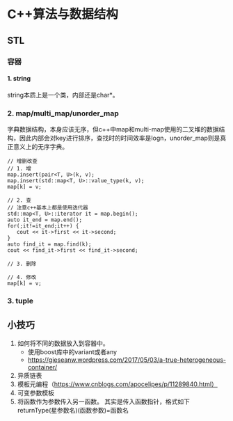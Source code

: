 # C++算法与数据结构

## STL

### 容器

#### 1. string

string本质上是一个类，内部还是char*。

### 2. map/multi_map/unorder_map

字典数据结构，本身应该无序，但c++中map和multi-map使用的二叉堆的数据结构，因此内部会对key进行排序，查找时的时间效率是logn，unorder_map则是真正意义上的无序字典。

```
// 增删改查
// 1. 增
map.insert(pair<T, U>(k, v);
map.insert(std::map<T, U>::value_type(k, v);
map[k] = v;

// 2. 查
// 注意c++基本上都是使用迭代器
std::map<T, U>::iterator it = map.begin();
auto it_end = map.end();
for(;it!=it_end;it++) {
   cout << it->first << it->second;
}
auto find_it = map.find(k);
cout << find_it->first << find_it->second;

// 3. 删除

// 4. 修改
map[k] = v;
```

### 3. tuple

## 小技巧

1. 如何将不同的数据放入到容器中。
   - 使用boost库中的variant或者any
   - https://gieseanw.wordpress.com/2017/05/03/a-true-heterogeneous-container/
2. 异质链表
3. 模板元编程（https://www.cnblogs.com/apocelipes/p/11289840.html）
4. 可变参数模板
5. 将函数作为参数传入另一函数。
   其实是传入函数指针，格式如下returnType(星参数名)(函数参数)=函数名


